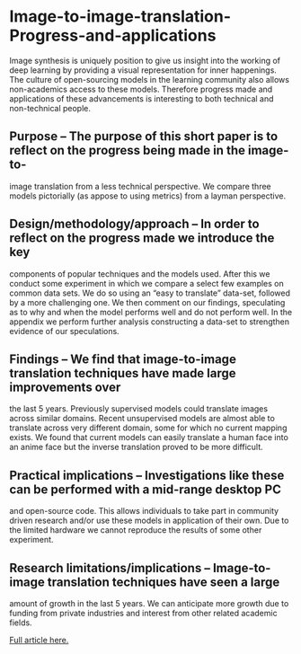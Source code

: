 # Image-to-image-translation-Progress-and-applications

Image synthesis is uniquely position to give us insight into the working of deep learning by
providing a visual representation for inner happenings. The culture of open-sourcing models in the
learning community also allows non-academics access to these models. Therefore progress made
and applications of these advancements is interesting to both technical and non-technical people.

## Purpose – The purpose of this short paper is to reflect on the progress being made in the image-to-
image translation from a less technical perspective. We compare three models pictorially (as appose
to using metrics) from a layman perspective.
## Design/methodology/approach – In order to reflect on the progress made we introduce the key
components of popular techniques and the models used. After this we conduct some experiment in
which we compare a select few examples on common data sets. We do so using an “easy to
translate” data-set, followed by a more challenging one. We then comment on our findings,
speculating as to why and when the model performs well and do not perform well.
In the appendix we perform further analysis constructing a data-set to strengthen evidence of our
speculations.
## Findings – We find that image-to-image translation techniques have made large improvements over
the last 5 years. Previously supervised models could translate images across similar domains.
Recent unsupervised models are almost able to translate across very different domain, some for
which no current mapping exists. We found that current models can easily translate a human face
into an anime face but the inverse translation proved to be more difficult.
## Practical implications – Investigations like these can be performed with a mid-range desktop PC
and open-source code. This allows individuals to take part in community driven research and/or use
these models in application of their own. Due to the limited hardware we cannot reproduce the
results of some other experiment.
## Research limitations/implications – Image-to-image translation techniques have seen a large
amount of growth in the last 5 years. We can anticipate more growth due to funding from private
industries and interest from other related academic fields.

<a href src='https://github.com/Steedalion/Image-to-image-translation-Progress-and-applications/raw/master/GAN%20i2i%20translation.pdf'> Full article here.

